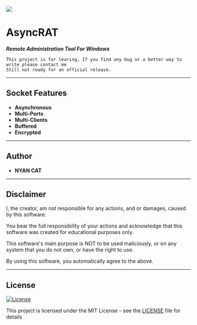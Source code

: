 <img src="https://i.imgur.com/XGTKENt.png">


# AsyncRAT
	
***Remote Administration Tool For Windows***
 ```
This project is for learing, If you find any bug or a better way to write please contact me
Still not ready for an official release.
 ```

---


## Socket Features

- **Asynchronous**
- **Multi-Ports**
- **Multi-Clients**
- **Buffered**
- **Encrypted**


---


## Author

* **NYAN CAT**  


---


## Disclaimer

I, the creator, am not responsible for any actions, and or damages, caused by this software.

You bear the full responsibility of your actions and acknowledge that this software was created for educational purposes only.

This software's main purpose is NOT to be used maliciously, or on any system that you do not own, or have the right to use.

By using this software, you automatically agree to the above.


---


## License
[![License](http://img.shields.io/:license-mit-blue.svg?style=flat-square)](/LICENSE)

This project is licensed under the MIT License - see the [LICENSE](/LICENSE) file for details